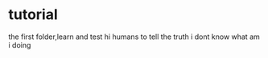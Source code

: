 # tutorial
the first folder,learn and test
hi humans 
to tell the truth i dont know what am i doing 
